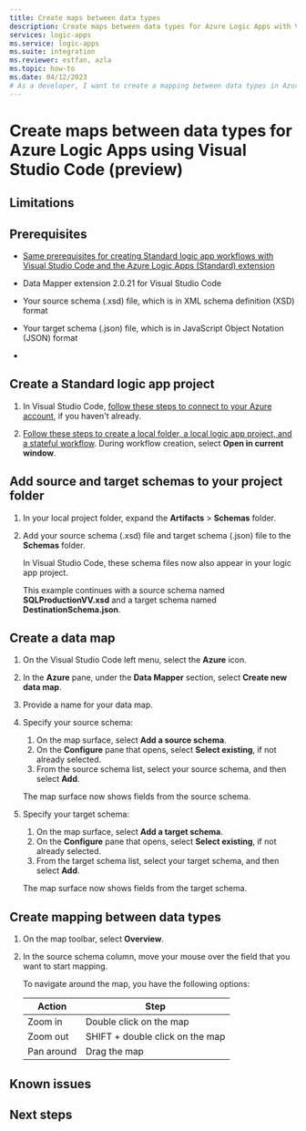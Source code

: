 ```yaml
---
title: Create maps between data types
description: Create maps between data types for Azure Logic Apps with Visual Studio Code.
services: logic-apps
ms.service: logic-apps
ms.suite: integration
ms.reviewer: estfan, azla
ms.topic: how-to
ms.date: 04/12/2023
# As a developer, I want to create a mapping between data types in Azure Logic Apps using Visual Studio Code.
---
```


# Create maps between data types for Azure Logic Apps using Visual Studio Code (preview)


## Limitations



## Prerequisites

- [Same prerequisites for creating Standard logic app workflows with Visual Studio Code and the Azure Logic Apps (Standard) extension](create-single-tenant-workflows-visual-studio-code.md#prerequisites)

- Data Mapper extension 2.0.21 for Visual Studio Code

- Your source schema (.xsd) file, which is in XML schema definition (XSD) format 

- Your target schema (.json) file, which is in JavaScript Object Notation (JSON) format

- 

## Create a Standard logic app project

1. In Visual Studio Code, [follow these steps to connect to your Azure account](create-single-tenant-workflows-visual-studio-code.md#connect-azure-account), if you haven't already.

1. [Follow these steps to create a local folder, a local logic app project, and a stateful workflow](create-single-tenant-workflows-visual-studio-code.md#create-project). During workflow creation, select **Open in current window**.

## Add source and target schemas to your project folder

1. In your local project folder, expand the **Artifacts** > **Schemas** folder.

1. Add your source schema (.xsd) file and target schema (.json) file to the **Schemas** folder.

   In Visual Studio Code, these schema files now also appear in your logic app project.

   This example continues with a source schema named **SQLProductionVV.xsd** and a target schema named **DestinationSchema.json**.

## Create a data map

1. On the Visual Studio Code left menu, select the **Azure** icon.

1. In the **Azure** pane, under the **Data Mapper** section, select **Create new data map**.

1. Provide a name for your data map.

1. Specify your source schema:

   1. On the map surface, select **Add a source schema**.
   1. On the **Configure** pane that opens, select **Select existing**, if not already selected.
   1. From the source schema list, select your source schema, and then select **Add**.

   The map surface now shows fields from the source schema.

1. Specify your target schema:

   1. On the map surface, select **Add a target schema**.
   1. On the **Configure** pane that opens, select **Select existing**, if not already selected.
   1. From the target schema list, select your target schema, and then select **Add**.

   The map surface now shows fields from the target schema.

## Create mapping between data types

1. On the map toolbar, select **Overview**.

1. In the source schema column, move your mouse over the field that you want to start mapping.

   To navigate around the map, you have the following options:

   | Action | Step |
   |--------|------|
   | Zoom in | Double click on the map |
   | Zoom out | SHIFT + double click on the map |
   | Pan around | Drag the map |

## Known issues



## Next steps

